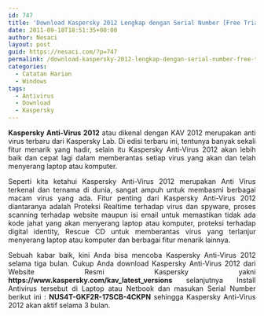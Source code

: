 ```yaml
---
id: 747
title: 'Download Kaspersky 2012 Lengkap dengan Serial Number [Free Trial untuk 3 Bulan]'
date: 2011-09-18T18:51:35+00:00
author: Nesaci
layout: post
guid: https://nesaci.com/?p=747
permalink: /download-kaspersky-2012-lengkap-dengan-serial-number-free-trial-untuk-3-bulan/
categories:
  - Catatan Harian
  - Windows
tags:
  - Antivirus
  - Download
  - Kaspersky
---
```

<p style="text-align: justify;">
  <strong>Kaspersky Anti-Virus 2012</strong> atau dikenal dengan KAV 2012 merupakan anti virus terbaru dari Kaspersky Lab. Di edisi terbaru ini, tentunya banyak sekali fitur menarik yang hadir, selain itu Kaspersky Anti-Virus 2012 akan lebih baik dan cepat lagi dalam memberantas setiap virus yang akan dan telah menyerang laptop atau komputer.
</p>

<p style="text-align: justify;">
  Seperti kita ketahui Kaspersky Anti-Virus 2012 merupakan Anti Virus terkenal dan ternama di dunia, sangat ampuh untuk membasmi berbagai macam virus yang ada. Fitur penting dari Kaspersky Anti-Virus 2012 diantaranya adalah Proteksi Realtime terhadap virus dan spyware, proses scanning terhadap website maupun isi email untuk memastikan tidak ada kode jahat yang akan menyerang laptop atau komputer, proteksi terhadap digital identity, Rescue CD untuk memberantas virus yang terlanjur menyerang laptop atau komputer dan berbagai fitur menarik lainnya.<!--more-->
</p>

<p style="text-align: justify;">
  Sebuah kabar baik, kini Anda bisa mencoba Kaspersky Anti-Virus 2012 selama tiga bulan. Cukup Anda download Kaspersky Anti-Virus 2012 dari Website Resmi Kaspersky yakni<strong> https://www.kaspersky.com/kav_latest_versions</strong> selanjutnya Install Antivirus tersebut di Laptop atau Netbook dan masukan Serial Number berikut ini : <strong>NUS4T-GKF2R-17SCB-4CKPN</strong> sehingga Kaspersky Anti-Virus 2012 akan aktif selama 3 bulan.
</p>